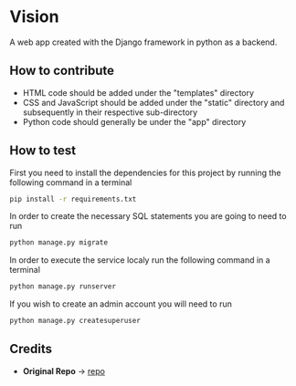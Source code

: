 # Vision

A web app created with the Django framework in python as a backend.

## How to contribute

* HTML code should be added under the "templates" directory
* CSS and JavaScript should be added under the "static" directory and subsequently in their respective sub-directory
* Python code should generally be under the "app" directory

## How to test

First you need to install the dependencies for this project by running the following command in a terminal

```bash
pip install -r requirements.txt
```

In order to create the necessary SQL statements you are going to need to run

```bash
python manage.py migrate
```

In order to execute the service localy run the following command in a terminal

```bash
python manage.py runserver
```

If you wish to create an admin account you will need to run

```bash
python manage.py createsuperuser
```

## Credits

* **Original Repo** -> [repo](https://github.com/tomwalker/django_quiz.git)